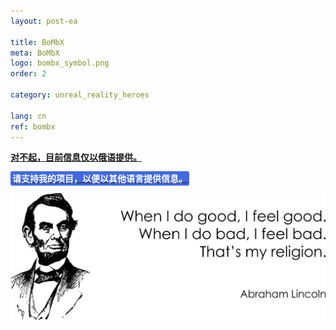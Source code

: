 ```yaml
---
layout: post-ea

title: BoMbX
meta: BoMbX
logo: bombx_symbol.png
order: 2

category: unreal_reality_heroes

lang: cn
ref: bombx
---
```


**<a href="https://lincolnvirus.com/projects/ru/comics/unreal_reality/heroes/bombx.html" target="_blank">对不起，目前信息仅以俄语提供。</a>**

**<a href="https://www.paypal.com/cgi-bin/webscr?cmd=_s-xclick&hosted_button_id=T3KLFW2TE8SJC&source=url" target="_blank"><span style="background-color:#4169E1; color:white; padding:3px; border-radius: 3px">请支持我的项目，以便以其他语言提供信息。</span></a>**

<a data-fancybox="gallery" href="/img/programming/Lincoln.png"><img src="/img/programming/Lincoln.png" alt=""></a>
